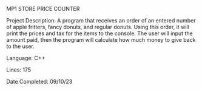 MP1 STORE PRICE COUNTER

Project Description:
A program that receives an order of an entered number of apple fritters, fancy donuts, and regular donuts. 
Using this order, it will print the prices and tax for the items to the console. 
The user will input the amount paid, then the program will calculate how much money to give back to the user.

Language: C++

Lines: 175

Date Completed: 09/10/23
